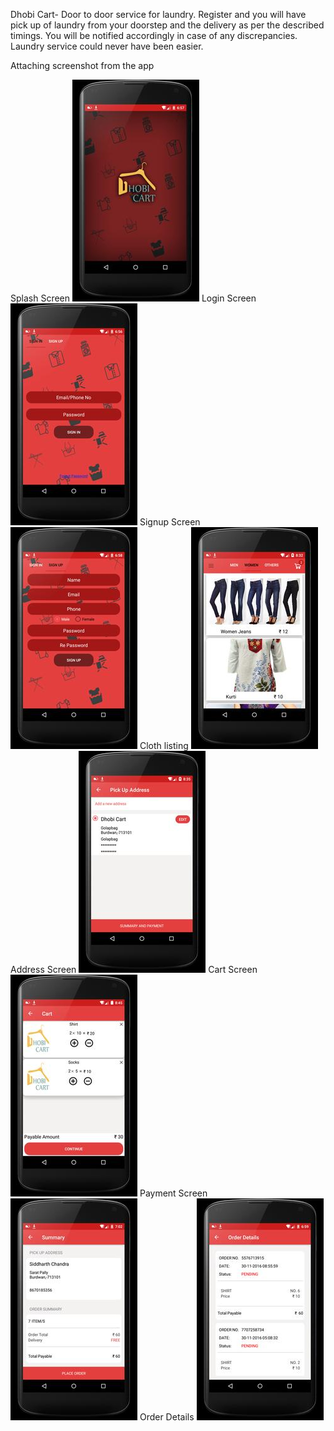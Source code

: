Dhobi Cart-
Door to door service for laundry. Register and you will have pick up of laundry from your doorstep and the delivery as per the described timings.
You will be  notified accordingly in case of any discrepancies. Laundry service could never have been easier.

Attaching screenshot from the app

Splash Screen
![alt text](https://github.com/kumarsiddy/dhobikart/blob/master/screenshots/screen-0.jpg) 
Login Screen
![alt text](https://github.com/kumarsiddy/dhobikart/blob/master/screenshots/screen-1.jpg) 
Signup Screen
![alt text](https://github.com/kumarsiddy/dhobikart/blob/master/screenshots/screen-2.jpg) 
Cloth listing
![alt text](https://github.com/kumarsiddy/dhobikart/blob/master/screenshots/screen-3.jpg) 
Address Screen
![alt text](https://github.com/kumarsiddy/dhobikart/blob/master/screenshots/screen-4.jpg) 
Cart Screen
![alt text](https://github.com/kumarsiddy/dhobikart/blob/master/screenshots/screen-5.jpg) 
Payment Screen
![alt text](https://github.com/kumarsiddy/dhobikart/blob/master/screenshots/screen-6.jpg) 
Order Details
![alt text](https://github.com/kumarsiddy/dhobikart/blob/master/screenshots/screen-7.jpg) 
